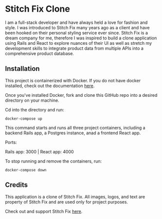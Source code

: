 # Stitch Fix Clone
I am a full-stack developer and have always held a love for fashion and style. I was introduced to Stitch Fix many years ago as a client and have been hooked on their personal styling service ever since. Stitch Fix is a dream company for me, therefore I was inspired to build a clone application using Rails and React to explore nuances of their UI as well as stretch my development skills to integrate product data from multiple APIs into a comprehensive product database.

## Installation
This project is containerized with Docker. If you do not have docker installed, check out the documentation [here](https://www.docker.com/get-started/).

Once you've installed Docker, fork and clone this GitHub repo into a desired directory on your machine.

Cd into the directory and run:

```
docker-compose up
```

This command starts and runs all three project containers, including a backend Rails app, a Postgres instance, anad a frontend React app.

Ports:

Rails app: 3000 | React app: 4000

To stop running and remove the containers, run:

```
docker-compose down
```

## Credits
This application is a clone of Stitch Fix. All images, logos, and text are property of Stitch Fix and are used only for project purposes. 

Check out and support Stitch Fix [here](https://www.stitchfix.com/).